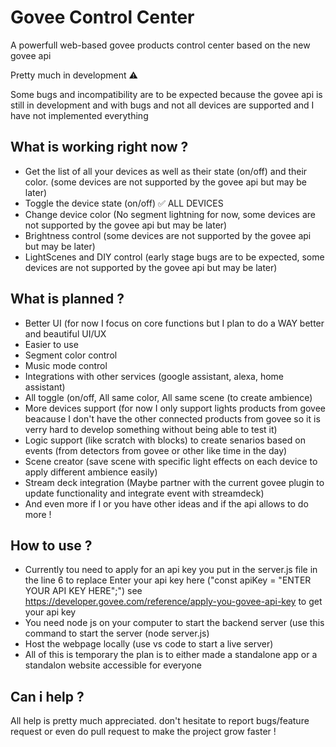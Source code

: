 # Govee Control Center
A powerfull web-based govee products control center based on the new govee api

Pretty much in development ⚠️

Some bugs and incompatibility are to be expected because the govee api is still in development and with bugs and not all devices are supported and I have not implemented everything

## What is working right now ?
- Get the list of all your devices as well as their state (on/off) and their color. (some devices are not supported by the govee api but may be later)
- Toggle the device state (on/off) ✅ ALL DEVICES
- Change device color (No segment lightning for now, some devices are not supported by the govee api but may be later)
- Brightness control (some devices are not supported by the govee api but may be later)
- LightScenes and DIY control (early stage bugs are to be expected, some devices are not supported by the govee api but may be later)

## What is planned ?
- Better UI (for now I focus on core functions but I plan to do a WAY better and beautiful UI/UX
- Easier to use
- Segment color control
- Music mode control
- Integrations with other services (google assistant, alexa, home assistant)
- All toggle (on/off, All same color, All same scene (to create ambience)
- More devices support (for now I only support lights products from govee beacause I don't have the other connected products from govee so it is verry hard to develop something without being able to test it)
- Logic support (like scratch with blocks) to create senarios based on events (from detectors from govee or other like time in the day)
- Scene creator (save scene with specific light effects on each device to apply different ambience easily)
- Stream deck integration (Maybe partner with the current govee plugin to update functionality and integrate event with streamdeck)
- And even more if I or you have other ideas and if the api allows to do more !

## How to use ?
- Currently tou need to apply for an api key you put in the server.js file in the line 6 to replace Enter your api key here ("const apiKey = "ENTER YOUR API KEY HERE";") see https://developer.govee.com/reference/apply-you-govee-api-key to get your api key
- You need node js on your computer to start the backend server (use this command to start the server (node server.js)
- Host the webpage locally (use vs code to start a live server)
- All of this is temporary the plan is to either made a standalone app or a standalon website accessible for everyone

## Can i help ?
All help is pretty much appreciated. don't hesitate to report bugs/feature request or even do pull request to make the project grow faster !
